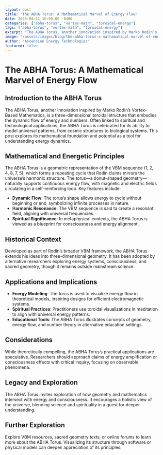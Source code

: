 ```yaml
---
layout: post
title: "The ABHA Torus: A Mathematical Marvel of Energy Flow"
date: 2025-08-31 10:00:00 -0400
categories: ["abha-torus", "vortex-math", "toroidal-energy"]
tags: ["abha-torus", "vortex-math", "toroidal-energy"]
excerpt: "The ABHA Torus, another innovation inspired by Marko Rodin’s Vortex-Based Mathematics, is a three-dimensional toroidal structure that embodies the dynamic flow of energy and numbers. Often linked to spiritual and technological applications, the ABHA Torus is celebrated for its ability to model universal patterns, from cosmic structures to biological systems."
image: "/assets/images/blog/the-abha-torus-a-mathematical-marvel-of-energy-flow-hero.jpg"
author: "Ascension Energy Technologies"
featured: false
---
```


# The ABHA Torus: A Mathematical Marvel of Energy Flow

## Introduction to the ABHA Torus

The ABHA Torus, another innovation inspired by Marko Rodin’s Vortex-Based Mathematics, is a three-dimensional toroidal structure that embodies the dynamic flow of energy and numbers. Often linked to spiritual and technological applications, the ABHA Torus is celebrated for its ability to model universal patterns, from cosmic structures to biological systems. This post explores its mathematical foundation and potential as a tool for understanding energy dynamics.

## Mathematical and Energetic Principles

The ABHA Torus is a geometric representation of the VBM sequence (1, 2, 4, 8, 7, 5), which forms a repeating cycle that Rodin claims mirrors the universe’s harmonic structure. The torus—a donut-shaped geometry—naturally supports continuous energy flow, with magnetic and electric fields circulating in a self-reinforcing loop. Key features include:

- **Dynamic Flow**: The torus’s shape allows energy to cycle without beginning or end, symbolizing infinite processes in nature.
- **Harmonic Resonance**: The VBM sequence is said to create a resonant field, aligning with universal frequencies.
- **Spiritual Significance**: In metaphysical contexts, the ABHA Torus is viewed as a blueprint for consciousness and energy alignment.

## Historical Context

Developed as part of Rodin’s broader VBM framework, the ABHA Torus extends his ideas into three-dimensional geometry. It has been adopted by alternative researchers exploring energy systems, consciousness, and sacred geometry, though it remains outside mainstream science.

## Applications and Implications

- **Energy Modeling**: The torus is used to visualize energy flow in theoretical models, inspiring designs for efficient electromagnetic systems.
- **Spiritual Practices**: Practitioners use toroidal visualizations in meditation to align with universal energy patterns.
- **Educational Tools**: The ABHA Torus illustrates concepts of geometry, energy flow, and number theory in alternative education settings.

## Considerations

While theoretically compelling, the ABHA Torus’s practical applications are speculative. Researchers should approach claims of energy amplification or consciousness effects with critical inquiry, focusing on observable phenomena.

## Legacy and Exploration

The ABHA Torus invites exploration of how geometry and mathematics intersect with energy and consciousness. It encourages a holistic view of the universe, blending science and spirituality in a quest for deeper understanding.

## Further Exploration

Explore VBM resources, sacred geometry texts, or online forums to learn more about the ABHA Torus. Visualizing its structure through software or physical models can deepen appreciation of its principles.
